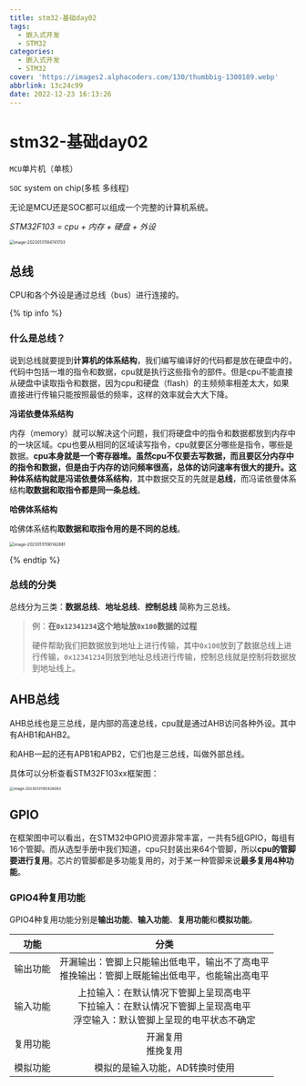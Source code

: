 ```yaml
---
title: stm32-基础day02
tags:
  - 嵌入式开发
  - STM32
categories:
  - 嵌入式开发
  - STM32
cover: 'https://images2.alphacoders.com/130/thumbbig-1300189.webp'
abbrlink: 13c24c99
date: 2022-12-23 16:13:26
---
```


# stm32-基础day02

`MCU`单片机（单核）

`SOC` system on chip(多核 多线程) 

无论是MCU还是SOC都可以组成一个完整的计算机系统。

*STM32F103 =  cpu + 内存 + 硬盘 + 外设*

<img src="http://img.dpool.love/202312071117031.png" alt="image-20230131184741703" style="zoom: 50%;" />

## 总线

CPU和各个外设是通过总线（bus）进行连接的。

{% tip info %}

### 什么是总线？

说到总线就要提到**计算机的体系结构**，我们编写编译好的代码都是放在硬盘中的，代码中包括一堆的指令和数据，cpu就是执行这些指令的部件。但是cpu不能直接从硬盘中读取指令和数据，因为cpu和硬盘（flash）的主频频率相差太大，如果直接进行传输只能按照最低的频率，这样的效率就会大大下降。 

**冯诺依曼体系结构**

内存（memory）就可以解决这个问题，我们将硬盘中的指令和数据都放到内存中的一块区域。cpu也要从相同的区域读写指令，cpu就要区分哪些是指令，哪些是数据。**cpu本身就是一个寄存器堆。**虽然cpu不仅要去写数据，而且要区分内存中的指令和数据，但是由于内存的访问频率很高，总体的访问速率有很大的提升。这种体系结构就是**冯诺依曼体系结构**，其中数据交互的先就是**总线**，而冯诺依曼体系结构**取数据和取指令都是同一条总线**。

**哈佛体系结构**

哈佛体系结构**取数据和取指令用的是不同的总线**。

<img src="http://img.dpool.love/202312071117841.png" alt="image-20230131190142881" style="zoom: 50%;" />

{% endtip %}

### 总线的分类

总线分为三类：**数据总线**、**地址总线**、**控制总线** 简称为三总线。 

> 例：**在`0x12341234`这个地址放`0x100`数据的过程**
>
> 硬件帮助我们把数据放到地址上进行传输，其中`0x100`放到了数据总线上进行传输，`0x12341234`则放到地址总线进行传输，控制总线就是控制将数据放到地址线上。

## AHB总线

 AHB总线也是三总线，是内部的高速总线，cpu就是通过AHB访问各种外设。其中有AHB1和AHB2。

和AHB一起的还有APB1和APB2，它们也是三总线，叫做外部总线。

具体可以分析查看STM32F103xx框架图：

<img src="http://img.dpool.love/202312071118438.png" alt="image-20230131195428083" style="zoom:45%;" />

## GPIO

在框架图中可以看出，在STM32中GPIO资源非常丰富，一共有5组GPIO，每组有16个管脚。而从选型手册中我们知道，cpu只封装出来64个管脚，所以**cpu的管脚要进行复用**。芯片的管脚都是多功能复用的，对于某一种管脚来说**最多复用4种功能**。

### GPIO4种复用功能

GPIO4种复用功能分别是**输出功能**、**输入功能**、**复用功能**和**模拟功能**。

|   功能   |                             分类                             |
| :------: | :----------------------------------------------------------: |
| 输出功能 | 开漏输出：管脚上只能输出低电平，输出不了高电平<br />推挽输出：管脚上既能输出低电平，也能输出高电平 |
| 输入功能 | 上拉输入：在默认情况下管脚上呈现高电平<br />下拉输入：在默认情况下管脚上呈现高电平<br />浮空输入：默认管脚上呈现的电平状态不确定 |
| 复用功能 |                    开漏复用<br />推挽复用                    |
| 模拟功能 |                模拟的是输入功能，AD转换时使用                |

